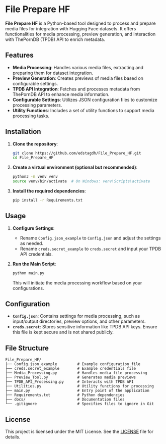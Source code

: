 # File Prepare HF

**File Prepare HF** is a Python-based tool designed to process and prepare media files for integration with Hugging Face datasets. It offers functionalities for media processing, preview generation, and interaction with ThePornDB (TPDB) API to enrich metadata.

## Features

- **Media Processing**: Handles various media files, extracting and preparing them for dataset integration.
- **Preview Generation**: Creates previews of media files based on configurable settings.
- **TPDB API Integration**: Fetches and processes metadata from ThePornDB API to enhance media information.
- **Configurable Settings**: Utilizes JSON configuration files to customize processing parameters.
- **Utility Functions**: Includes a set of utility functions to support media processing tasks.

## Installation

1. **Clone the repository**:

   ```bash
   git clone https://github.com/edstagdh/File_Prepare_HF.git
   cd File_Prepare_HF
   ```

2. **Create a virtual environment (optional but recommended)**:

   ```bash
   python3 -m venv venv
   source venv/bin/activate  # On Windows: venv\Scripts\activate
   ```

3. **Install the required dependencies**:

   ```bash
   pip install -r Requirements.txt
   ```

## Usage

1. **Configure Settings**:

   - Rename `Config.json_example` to `Config.json` and adjust the settings as needed.
   - Rename `creds.secret_example` to `creds.secret` and input your TPDB API credentials.

2. **Run the Main Script**:

   ```bash
   python main.py
   ```

   This will initiate the media processing workflow based on your configurations.

## Configuration

- **`Config.json`**: Contains settings for media processing, such as input/output directories, preview options, and other parameters.
- **`creds.secret`**: Stores sensitive information like TPDB API keys. Ensure this file is kept secure and is not shared publicly.

## File Structure

```
File_Prepare_HF/
├── Config.json_example         # Example configuration file
├── creds.secret_example        # Example credentials file
├── Media_Processing.py         # Handles media file processing
├── Preview_Tool.py             # Generates media previews
├── TPDB_API_Processing.py      # Interacts with TPDB API
├── Utilities.py                # Utility functions for processing
├── main.py                     # Entry point of the application
├── Requirements.txt            # Python dependencies
├── docs/                       # Documentation files
└── .gitignore                  # Specifies files to ignore in Git
```

## License

This project is licensed under the MIT License. See the [LICENSE](LICENSE) file for details.